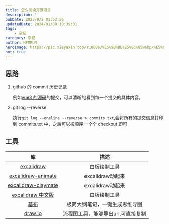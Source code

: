 ```yaml
---
title: 怎么阅读开源项目
description: ''
pubDate: 2023/9/2 01:52:56
updatedDate: 2024/01/08 10:39:31
tags:
    - 杂记
category: 杂记
author: NPMRUN
heroImage: https://pic.xieyaxin.top/r10086/%E5%9B%BE%E5%8C%85webp/%E5%8A%A8%E6%BC%AB%E7%BB%BC%E5%90%882/71056106_p0.webp
hot: true
---
```


## 思路

1. github 的 commit 历史记录

    例如[vue3 的源码](https://github.com/vuejs/core/commits/main)的提交，可以清晰的看到每一个提交的具体内容。

2. git log --reverse

    执行`git log --oneline --reverse > commits.txt`,会将所有的提交信息打印到 commits.txt 中，之后可以按顺序一个个 checkout 即可

## 工具

|                                  库                                  |               描述                |
|:--------------------------------------------------------------------:|:-------------------------------:|
|                [excalidraw](https://excalidraw.com/)                 |           白板绘制工具            |
| [excalidraw-animate](hhttps://github.com/dai-shi/excalidraw-animate) |         excalidraw动起来          |
| [excalidraw-claymate](https://github.com/dai-shi/excalidraw-claymate) |         excalidraw动起来          |
|              [excalidraw 中文版](https://handraw.top/)               |           白板绘制工具            |
|                    [幕布](https://mubu.com/home)                     |   极简大纲笔记，一键生成思维导图   |
|                 [draw.io](https://app.diagrams.net)                  | 流程图工具，能够导出url,可直接复制 |
